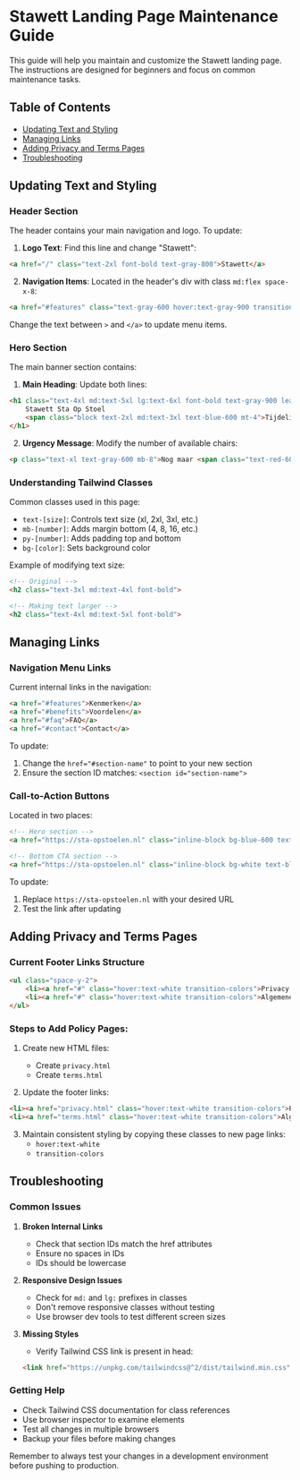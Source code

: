 # Stawett Landing Page Maintenance Guide

This guide will help you maintain and customize the Stawett landing page. The instructions are designed for beginners and focus on common maintenance tasks.

## Table of Contents
- [Updating Text and Styling](#updating-text-and-styling)
- [Managing Links](#managing-links)
- [Adding Privacy and Terms Pages](#adding-privacy-and-terms-pages)
- [Troubleshooting](#troubleshooting)

## Updating Text and Styling

### Header Section
The header contains your main navigation and logo. To update:

1. **Logo Text**: Find this line and change "Stawett":
```html
<a href="/" class="text-2xl font-bold text-gray-800">Stawett</a>
```

2. **Navigation Items**: Located in the header's div with class `md:flex space-x-8`:
```html
<a href="#features" class="text-gray-600 hover:text-gray-900 transition-colors">Kenmerken</a>
```
Change the text between `>` and `</a>` to update menu items.

### Hero Section
The main banner section contains:

1. **Main Heading**: Update both lines:
```html
<h1 class="text-4xl md:text-5xl lg:text-6xl font-bold text-gray-900 leading-tight mb-6">
    Stawett Sta Op Stoel
    <span class="block text-2xl md:text-3xl text-blue-600 mt-4">Tijdelijk 10% Korting</span>
</h1>
```

2. **Urgency Message**: Modify the number of available chairs:
```html
<p class="text-xl text-gray-600 mb-8">Nog maar <span class="text-red-600 font-semibold">3 stoelen</span> beschikbaar met deze aanbieding!</p>
```

### Understanding Tailwind Classes
Common classes used in this page:
- `text-[size]`: Controls text size (xl, 2xl, 3xl, etc.)
- `mb-[number]`: Adds margin bottom (4, 8, 16, etc.)
- `py-[number]`: Adds padding top and bottom
- `bg-[color]`: Sets background color

Example of modifying text size:
```html
<!-- Original -->
<h2 class="text-3xl md:text-4xl font-bold">

<!-- Making text larger -->
<h2 class="text-4xl md:text-5xl font-bold">
```

## Managing Links

### Navigation Menu Links
Current internal links in the navigation:
```html
<a href="#features">Kenmerken</a>
<a href="#benefits">Voordelen</a>
<a href="#faq">FAQ</a>
<a href="#contact">Contact</a>
```

To update:
1. Change the `href="#section-name"` to point to your new section
2. Ensure the section ID matches: `<section id="section-name">`

### Call-to-Action Buttons
Located in two places:
```html
<!-- Hero section -->
<a href="https://sta-opstoelen.nl" class="inline-block bg-blue-600 text-white px-8 py-4 rounded-full">

<!-- Bottom CTA section -->
<a href="https://sta-opstoelen.nl" class="inline-block bg-white text-blue-600 px-8 py-4 rounded-full">
```

To update:
1. Replace `https://sta-opstoelen.nl` with your desired URL
2. Test the link after updating

## Adding Privacy and Terms Pages

### Current Footer Links Structure
```html
<ul class="space-y-2">
    <li><a href="#" class="hover:text-white transition-colors">Privacy Policy</a></li>
    <li><a href="#" class="hover:text-white transition-colors">Algemene Voorwaarden</a></li>
</ul>
```

### Steps to Add Policy Pages:

1. Create new HTML files:
   - Create `privacy.html`
   - Create `terms.html`

2. Update the footer links:
```html
<li><a href="privacy.html" class="hover:text-white transition-colors">Privacy Policy</a></li>
<li><a href="terms.html" class="hover:text-white transition-colors">Algemene Voorwaarden</a></li>
```

3. Maintain consistent styling by copying these classes to new page links:
   - `hover:text-white`
   - `transition-colors`

## Troubleshooting

### Common Issues

1. **Broken Internal Links**
   - Check that section IDs match the href attributes
   - Ensure no spaces in IDs
   - IDs should be lowercase

2. **Responsive Design Issues**
   - Check for `md:` and `lg:` prefixes in classes
   - Don't remove responsive classes without testing
   - Use browser dev tools to test different screen sizes

3. **Missing Styles**
   - Verify Tailwind CSS link is present in head:
   ```html
   <link href="https://unpkg.com/tailwindcss@^2/dist/tailwind.min.css" rel="stylesheet">
   ```

### Getting Help
- Check Tailwind CSS documentation for class references
- Use browser inspector to examine elements
- Test all changes in multiple browsers
- Backup your files before making changes

Remember to always test your changes in a development environment before pushing to production.